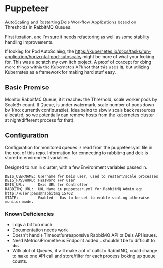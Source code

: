 # Puppeteer

AutoScaling and Restarting Deis Workflow Applications based on Thresholds in RabbitMQ Queues.

First iteration, and I'm sure it needs refactoring as well as some stability handling improvements.

If looking for Pod AutoSclaing, the https://kubernetes.io/docs/tasks/run-application/horizontal-pod-autoscale/ might be more of what your looking for.  This was a scratch my own itch project. A proof of concept for doing more things within the Kubernetes API(not that this uses it), but utilizing Kubernetes as a framework for making hard stuff easy. 

## Basic Premise

Monitor RabbitMQ Queue, if it reaches the Threshold, scale worker pods by ScaleBy count.  If Queue, is under watermark, scale number of pods down by 1(not currently configurable).  Idea being to slowly scale back resources allocated, so we potentially can remove hosts from the kubernetes cluster at night(different process for that).

## Configuration

Configuration for monitored queues is read from the puppeteer.yml file in the root of this repo.  Information for connecting to rabbitmq and deis is stored in environment variables.

Designed to run in cluster, with a few Environment variables passed in.

    DEIS_USERNAME: Username for Deis user, used to restart/scale processes
    DEIS_PASSWORD: Password For user
    DEIS_URL:      Deis URL for Controller
    RABBITMQ_URL:  URL Name in puppeteer.yml for RabbitMQ Admin eg: http://user:pass@rabbitmq:15762
    STATE:         Enabled - Has to be set to enable scaling otherwise monitor mode.


### Known Deficiencies

- Logs a bit too much
- Documentation needs work
- Doesn't handle Timeout/unresponsive RabbitMQ API or Deis API issues.
- Need Metrics/Prometheus Endpoint added... shouldn't be to difficult to do.
- With alot of Queues, it will make alot of calls to RabbitMQ, could change to make one API call and store/filter for each process looking up queue counts.
